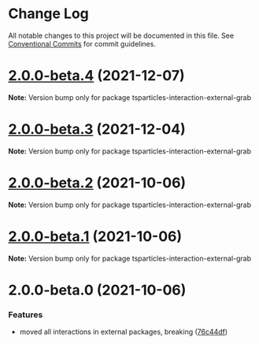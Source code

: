 # Change Log

All notable changes to this project will be documented in this file.
See [Conventional Commits](https://conventionalcommits.org) for commit guidelines.

# [2.0.0-beta.4](https://github.com/matteobruni/tsparticles/compare/tsparticles-interaction-external-grab@2.0.0-beta.3...tsparticles-interaction-external-grab@2.0.0-beta.4) (2021-12-07)

**Note:** Version bump only for package tsparticles-interaction-external-grab





# [2.0.0-beta.3](https://github.com/matteobruni/tsparticles/compare/tsparticles-interaction-external-grab@2.0.0-beta.2...tsparticles-interaction-external-grab@2.0.0-beta.3) (2021-12-04)

**Note:** Version bump only for package tsparticles-interaction-external-grab





# [2.0.0-beta.2](https://github.com/matteobruni/tsparticles/compare/tsparticles-interaction-external-grab@2.0.0-beta.1...tsparticles-interaction-external-grab@2.0.0-beta.2) (2021-10-06)

**Note:** Version bump only for package tsparticles-interaction-external-grab





# [2.0.0-beta.1](https://github.com/matteobruni/tsparticles/compare/tsparticles-interaction-external-grab@2.0.0-beta.0...tsparticles-interaction-external-grab@2.0.0-beta.1) (2021-10-06)

**Note:** Version bump only for package tsparticles-interaction-external-grab





# 2.0.0-beta.0 (2021-10-06)


### Features

* moved all interactions in external packages, breaking ([76c44df](https://github.com/matteobruni/tsparticles/commit/76c44dfa64cae994ddb1a004e7ff6cdbe3a4b5a9))
